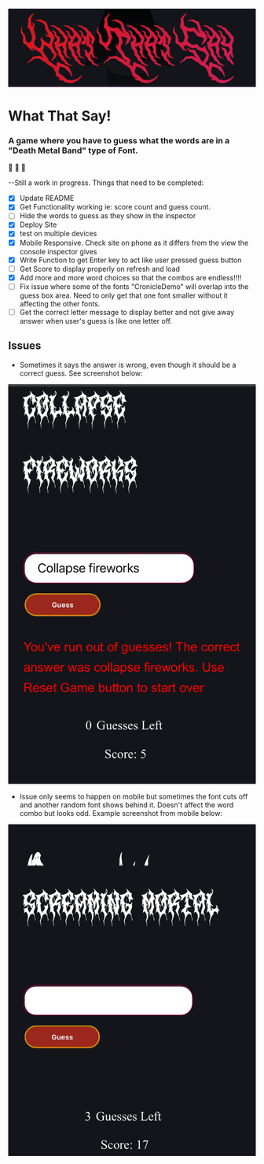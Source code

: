 ![What that say logo](./public/metal-logo.PNG)

# What That Say!

### A game where you have to guess what the words are in a "Death Metal Band" type of Font.

:metal: :metal: :metal:

--Still a work in progress. Things that need to be completed:

- [x] Update README
- [x] Get Functionality working ie: score count and guess count.
- [ ] Hide the words to guess as they show in the inspector
- [x] Deploy Site
- [x] test on multiple devices
- [x] Mobile Responsive. Check site on phone as it differs from the view the console inspector gives
- [x] Write Function to get Enter key to act like user pressed guess button
- [ ] Get Score to display properly on refresh and load
- [x] Add more and more word choices so that the combos are endless!!!!
- [ ] Fix issue where some of the fonts "CronicleDemo" will overlap into the guess box area. Need to only get that one font smaller without it affecting the other fonts.
- [ ] Get the correct letter message to display better and not give away answer when user's guess is like one letter off.

## Issues

- Sometimes it says the answer is wrong, even though it should be a correct guess. See screenshot below:

![Correct answer Error](./public/answer_error.PNG)

- Issue only seems to happen on mobile but sometimes the font cuts off and another random font shows behind it. Doesn't affect the word combo but looks odd. Example screenshot from mobile below:

![Font Issue](./public/font_issue.jpg)

